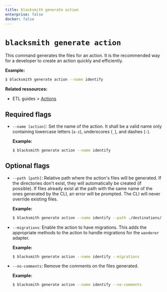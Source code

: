 ```yaml
---
title: blacksmith generate action
enterprise: false
docker: false
---
```


# `blacksmith generate action`

This command generates the files for an action. It is the recommended way for a
developer to create an action quickly and efficiently.

**Example:**
```bash
$ blacksmith generate action --name identify

```

**Related ressources:**
- ETL guides >
  [Actions](/blacksmith/guides/load/actions)

## Required flags

- `--name [action]`: Set the name of the action. It shall be a valid name only
  containing lowercase letters (`a-z`), underscores (`_`), and dashes (`-`).

  **Example:**
  ```bash
  $ blacksmith generate action --name identify

  ```

## Optional flags

- `--path [path]`: Relative path where the action's files will be generated. If
  the directories don't exist, they will automatically be created (if possible).
  If files already exist at the path with the same name of the ones generated by
  the CLI, an error will be prompted. The CLI will never override existing files.

  **Example:**
  ```bash
  $ blacksmith generate action --name identify --path ./destinations/crm

  ```

- `--migrations`: Enable the action to have migrations. This adds the appropriate
  methods to the action to handle migrations for the `wanderer` adapter.

  **Example:**
  ```bash
  $ blacksmith generate action --name identify --migrations

  ```

- `--no-comments`: Remove the comments on the files generated.

  **Example:**
  ```bash
  $ blacksmith generate action --name identify --no-comments

  ```
